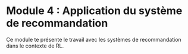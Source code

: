 # Module 4 : Application du système de recommandation

Ce module te présente le travail avec les systèmes de recommandation dans le contexte de RL.